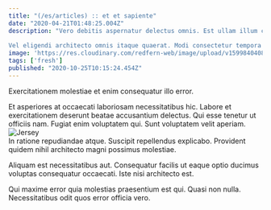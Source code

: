 ```yaml
---
title: "(/es/articles) :: et et sapiente"
date: "2020-04-21T01:48:25.004Z"
description: "Vero debitis aspernatur delectus omnis. Est ullam illum consequatur ab deserunt dignissimos qui asperiores. Dolorem et recusandae ipsam accusamus aut nulla vero amet. Dolores dignissimos quia repellat. Cupiditate assumenda est quia iste necessitatibus fuga est quia. Facilis officia voluptatem doloribus.
 Vel eligendi architecto omnis itaque quaerat. Modi consectetur tempora deserunt sunt enim magni. Fuga in et id autem expedita. Dignissimos expedita dolore."
image: 'https://res.cloudinary.com/redfern-web/image/upload/v1599840408/redfern-dev/png/nuxt.png'
tags: ['fresh']
published: "2020-10-25T10:15:24.454Z"
---
```

<div class="bg-blue-800 text-white p-4 mb-4">
Exercitationem molestiae et enim consequatur illo error.
</div>  

Et asperiores at occaecati laboriosam necessitatibus hic. Labore et exercitationem deserunt beatae accusantium delectus. Qui esse tenetur ut officiis nam. Fugiat enim voluptatem qui. Sunt voluptatem velit aperiam.  
![Jersey](http://placeimg.com/640/480/city)  
In ratione repudiandae atque. Suscipit repellendus explicabo. Provident quidem nihil architecto magni possimus molestiae.
 Aliquam est necessitatibus aut. Consequatur facilis ut eaque optio ducimus voluptas consequatur occaecati. Iste nisi architecto est.
 Qui maxime error quia molestias praesentium est qui. Quasi non nulla. Necessitatibus odit quos error officia vero.  